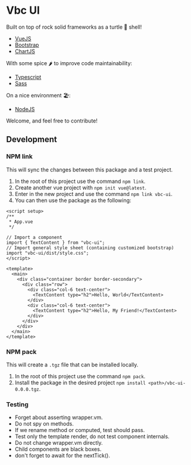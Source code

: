 # Vbc UI

Built on top of rock solid frameworks as a turtle 🐢 shell!

- [VueJS](https://vuejs.org/)
- [Bootstrap](https://getbootstrap.com/)
- [ChartJS](https://www.chartjs.org/)

With some spice 🌶️ to improve code maintainability:

- [Typescript](https://www.typescriptlang.org/)
- [Sass](https://sass-lang.com/)

On a nice environment 🏖️:

- [NodeJS](https://nodejs.org/en/)

Welcome, and feel free to contribute!

## Development

### NPM link

This will sync the changes between this package and a test project.

1. In the root of this project use the command `npm link`.
2. Create another vue project with `npm init vue@latest`.
3. Enter in the new project and use the command `npm link vbc-ui`.
4. You can then use the package as the following:

```vue
<script setup>
/**
 * App.vue
 */

// Import a component
import { TextContent } from "vbc-ui";
// Import general style sheet (containing customized bootstrap)
import "vbc-ui/dist/style.css";
</script>

<template>
  <main>
    <div class="container border border-secondary">
      <div class="row">
        <div class="col-6 text-center">
          <TextContent type="h2">Hello, World</TextContent>
        </div>
        <div class="col-6 text-center">
          <TextContent type="h2">Hello, My Friend!</TextContent>
        </div>
      </div>
    </div>
  </main>
</template>
```

### NPM pack

This will create a `.tgz` file that can be installed locally.

1. In the root of this project use the command `npm pack`.
2. Install the package in the desired project `npm install <path>/vbc-ui-0.0.0.tgz`.

### Testing

- Forget about asserting wrapper.vm.
- Do not spy on methods.
- If we rename method or computed, test should pass.
- Test only the template render, do not test component internals.
- Do not change wrapper.vm directly.
- Child components are black boxes.
- don't forget to await for the nextTick().
